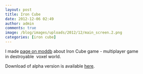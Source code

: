 ```yaml
---
layout: post
title: Iron Cube
date: 2012-12-06 02:49
author: admin
comments: true
image: /blog/images/uploads/2012/12/main_screen.2.png
categories: [iron cube]
---
```

I made <a href="http://www.moddb.com/games/iron-cube/">page on moddb</a> about Iron Cube game - multiplayer game in destroyable  voxel world.

Download of alpha version is available <a href="http://www.moddb.com/games/iron-cube/downloads">here</a>.
